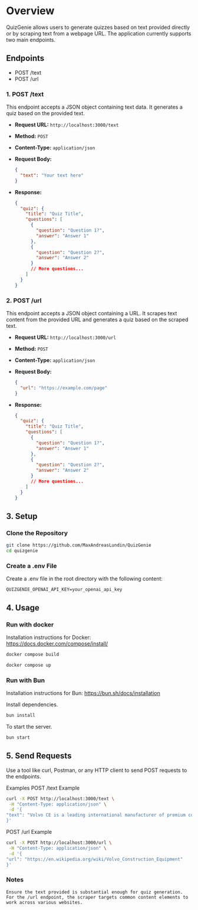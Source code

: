 # Overview

QuizGenie allows users to generate quizzes based on text provided directly or by scraping text from a webpage URL. The application currently supports two main endpoints.

## Endpoints

- POST /text
- POST /url

### 1. POST /text

This endpoint accepts a JSON object containing text data. It generates a quiz based on the provided text.

- **Request URL:** `http://localhost:3000/text`
- **Method:** `POST`
- **Content-Type:** `application/json`
- **Request Body:**

  ```json
  {
    "text": "Your text here"
  }
  ```

- **Response:**
  ```json
  {
    "quiz": {
      "title": "Quiz Title",
      "questions": [
        {
          "question": "Question 1?",
          "answer": "Answer 1"
        },
        {
          "question": "Question 2?",
          "answer": "Answer 2"
        }
        // More questions...
      ]
    }
  }
  ```

### 2. POST /url

This endpoint accepts a JSON object containing a URL. It scrapes text content from the provided URL and generates a quiz based on the scraped text.

- **Request URL:** `http://localhost:3000/url`
- **Method:** `POST`
- **Content-Type:** `application/json`
- **Request Body:**

  ```json
  {
    "url": "https://example.com/page"
  }
  ```

- **Response:**

  ```json
  {
    "quiz": {
      "title": "Quiz Title",
      "questions": [
        {
          "question": "Question 1?",
          "answer": "Answer 1"
        },
        {
          "question": "Question 2?",
          "answer": "Answer 2"
        }
        // More questions...
      ]
    }
  }
  ```

## 3. Setup

### Clone the Repository

```sh
git clone https://github.com/MaxAndreasLundin/QuizGenie
cd quizgenie
```

### Create a .env File

Create a .env file in the root directory with the following content:

```env
QUIZGENIE_OPENAI_API_KEY=your_openai_api_key
```

## 4. Usage

### Run with docker

Installation instructions for Docker: https://docs.docker.com/compose/install/

```sh
docker compose build
```

```sh
docker compose up
```

### Run with Bun

Installation instructions for Bun: https://bun.sh/docs/installation

Install dependencies.

```sh
bun install
```

To start the server.

```sh
bun start
```

## 5. Send Requests

Use a tool like curl, Postman, or any HTTP client to send POST requests to the endpoints.

Examples
POST /text Example

```sh
curl -X POST http://localhost:3000/text \
 -H "Content-Type: application/json" \
 -d '{
"text": "Volvo CE is a leading international manufacturer of premium construction equipment..."
}'
```

POST /url Example

```sh
curl -X POST http://localhost:3000/url \
 -H "Content-Type: application/json" \
 -d '{
"url": "https://en.wikipedia.org/wiki/Volvo_Construction_Equipment"
}'
```

### Notes

    Ensure the text provided is substantial enough for quiz generation.
    For the /url endpoint, the scraper targets common content elements to work across various websites.
